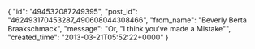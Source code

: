  {
   "id": "494532087249395",
   "post_id": "462493170453287_490608044308466",
   "from_name": "Beverly Berta Braakschmack",
   "message": "Or, \"I think you've made a Mistake\"",
   "created_time": "2013-03-21T05:52:22+0000"
 }
